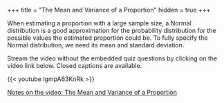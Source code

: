 +++
title = "The Mean and Variance of a Proportion"
hidden = true
+++

When estimating a proportion with a large sample size, a Normal distribution is a good approximation for the probability distribution for the possible values the estimated proportion could be. To fully specify the Normal distribution, we need its mean and standard deviation.

Stream the video without the embedded quiz questions by clicking on the video link below. Closed captions are available.

{{< youtube lgmpA63KnRk >}}

[Notes on the video: The Mean and Variance of a Proportion](../6-4-The-Mean-and-Variance-of-a-Proportion.pdf)